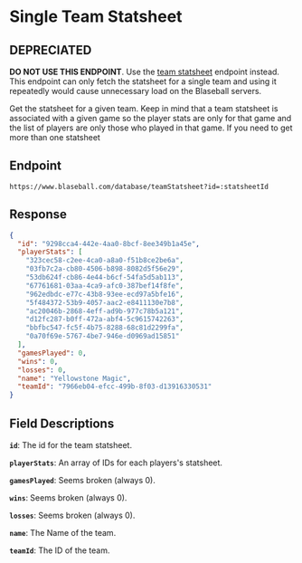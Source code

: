 # Single Team Statsheet

## DEPRECIATED

**DO NOT USE THIS ENDPOINT**. Use the [team statsheet](team-statsheet.md) endpoint instead. This endpoint can only fetch the statsheet for a single team and using it repeatedly would cause unnecessary load on the Blaseball servers.

Get the statsheet for a given team. Keep in mind that a team statsheet is associated with a given game so the player stats are only for that game and the list of players are only those who played in that game. If you need to get more than one statsheet

## Endpoint

`https://www.blaseball.com/database/teamStatsheet?id=:statsheetId`

## Response

```json
{
  "id": "9298cca4-442e-4aa0-8bcf-8ee349b1a45e",
  "playerStats": [
    "323cec58-c2ee-4ca0-a8a0-f51b8ce2be6a",
    "03fb7c2a-cb80-4506-b898-8082d5f56e29",
    "53db624f-cb86-4e44-b6cf-54fa5d5ab113",
    "67761681-03aa-4ca9-afc0-387bef14f8fe",
    "962edbdc-e77c-43b8-93ee-ecd97a5bfe16",
    "5f484372-53b9-4057-aac2-e8411130e7b8",
    "ac20046b-2868-4eff-ad9b-977c78b5a121",
    "d12fc287-b0ff-472a-abf4-5c9615742263",
    "bbfbc547-fc5f-4b75-8288-68c81d2299fa",
    "0a70f69e-5767-4be7-946e-d0969ad15851"
  ],
  "gamesPlayed": 0,
  "wins": 0,
  "losses": 0,
  "name": "Yellowstone Magic",
  "teamId": "7966eb04-efcc-499b-8f03-d13916330531"
}
```

## Field Descriptions

**`id`**: The id for the team statsheet.

**`playerStats`**: An array of IDs for each players's statsheet.

**`gamesPlayed`**: Seems broken (always 0).

**`wins`**: Seems broken (always 0).

**`losses`**: Seems broken (always 0).

**`name`**: The Name of the team.

**`teamId`**: The ID of the team.